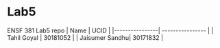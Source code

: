 # Lab5
ENSF 381 Lab5 repo
| Name | UCID |
|----------------| ---------------- |
| Tahil Goyal    | 30181052 |
| Jaisumer Sandhu| 30171832 |
